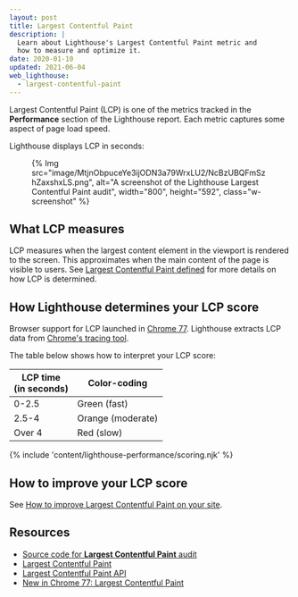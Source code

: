 ```yaml
---
layout: post
title: Largest Contentful Paint
description: |
  Learn about Lighthouse's Largest Contentful Paint metric and
  how to measure and optimize it.
date: 2020-01-10
updated: 2021-06-04
web_lighthouse:
  - largest-contentful-paint
---
```


Largest Contentful Paint (LCP) is one of the metrics
tracked in the **Performance** section of the Lighthouse report.
Each metric captures some aspect of page load speed.

Lighthouse displays LCP in seconds:

<figure class="w-figure">
  {% Img src="image/MtjnObpuceYe3ijODN3a79WrxLU2/NcBzUBQFmSzhZaxshxLS.png", alt="A screenshot of the Lighthouse Largest Contentful Paint audit", width="800", height="592", class="w-screenshot" %}
</figure>

## What LCP measures

LCP measures when the largest content element in the viewport is
rendered to the screen. This approximates when the main content of the page is
visible to users. See [Largest Contentful Paint defined][definition] for more
details on how LCP is determined.

## How Lighthouse determines your LCP score

Browser support for LCP launched in [Chrome 77][launch]. Lighthouse extracts LCP data from
[Chrome's tracing tool](https://www.chromium.org/developers/how-tos/trace-event-profiling-tool).

The table below shows how to interpret your LCP score:

<div class="w-table-wrapper">
  <table>
    <thead>
      <tr>
        <th>LCP time<br>(in seconds)</th>
        <th>Color-coding</th>
      </tr>
    </thead>
    <tbody>
      <tr>
        <td>0-2.5</td>
        <td>Green (fast)</td>
      </tr>
      <tr>
        <td>2.5-4</td>
        <td>Orange (moderate)</td>
      </tr>
      <tr>
        <td>Over 4</td>
        <td>Red (slow)</td>
      </tr>
    </tbody>
  </table>
</div>

{% include 'content/lighthouse-performance/scoring.njk' %}

## How to improve your LCP score

See [How to improve Largest Contentful Paint on your site][improve].

## Resources

- [Source code for **Largest Contentful Paint** audit](https://github.com/GoogleChrome/lighthouse/blob/master/lighthouse-core/audits/metrics/largest-contentful-paint.js)
- [Largest Contentful Paint](/largest-contentful-paint/)
- [Largest Contentful Paint API](https://wicg.github.io/largest-contentful-paint/)
- [New in Chrome 77: Largest Contentful Paint][launch]

[definition]: /largest-contentful-paint/#largest-contentful-paint-defined
[launch]: https://developers.google.com/web/updates/2019/09/nic77#lcp
[improve]: /largest-contentful-paint#how-to-improve-largest-contentful-paint-on-your-site
